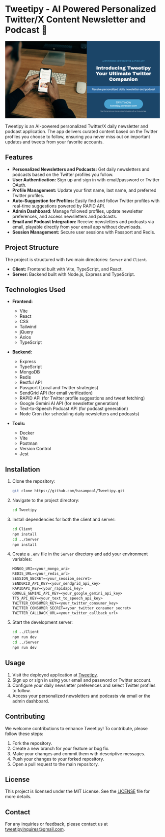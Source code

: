# Tweetipy - AI Powered Personalized Twitter/X Content Newsletter and Podcast 💭

![Tweetipy Banner](Client/public/banner.png)

Tweetipy is an AI-powered personalized Twitter/X daily newsletter and podcast application. The app delivers curated content based on the Twitter profiles you choose to follow, ensuring you never miss out on important updates and tweets from your favorite accounts.

## Features

- **Personalized Newsletters and Podcasts:** Get daily newsletters and podcasts based on the Twitter profiles you follow.
- **User Authentication:** Sign up and sign in with email/password or Twitter OAuth.
- **Profile Management:** Update your first name, last name, and preferred Twitter profiles.
- **Auto-Suggestion for Profiles:** Easily find and follow Twitter profiles with real-time suggestions powered by RAPID API.
- **Admin Dashboard:** Manage followed profiles, update newsletter preferences, and access newsletters and podcasts.
- **Email and Podcast Integration:** Receive newsletters and podcasts via email, playable directly from your email app without downloads.
- **Session Management:** Secure user sessions with Passport and Redis.

## Project Structure

The project is structured with two main directories: `Server` and `Client`.

- **Client:** Frontend built with Vite, TypeScript, and React.
- **Server:** Backend built with Node.js, Express and TypeScript.

## Technologies Used

- **Frontend:**
  - Vite
  - React
  - CSS
  - Tailwind
  - jQuery
  - Axios
  - TypeScript

- **Backend:**
  - Express
  - TypeScript
  - MongoDB
  - Redis
  - Restful API
  - Passport (Local and Twitter strategies)
  - SendGrid API (for email verification)
  - RAPID API (for Twitter profile suggestions and tweet fetching)
  - Google Gemini AI API (for newsletter generation)
  - Text-to-Speech Podcast API (for podcast generation)
  - Node Cron (for scheduling daily newsletters and podcasts)

- **Tools:**
  - Docker
  - Vite
  - Postman
  - Version Control
  - Jest

## Installation

1. Clone the repository:

   ```bash
   git clone https://github.com/hasanpeal/Tweetipy.git
   ```

2. Navigate to the project directory:

   ```bash
   cd Tweetipy
   ```

3. Install dependencies for both the client and server:

   ```bash
   cd Client
   npm install
   cd ../Server
   npm install
   ```

4. Create a `.env` file in the `Server` directory and add your environment variables:

   ```env
   MONGO_URI=<your_mongo_uri>
   REDIS_URL=<your_redis_url>
   SESSION_SECRET=<your_session_secret>
   SENDGRID_API_KEY=<your_sendgrid_api_key>
   RAPIDAPI_KEY=<your_rapidapi_key>
   GOOGLE_GEMINI_API_KEY=<your_google_gemini_api_key>
   TTS_API_KEY=<your_text_to_speech_api_key>
   TWITTER_CONSUMER_KEY=<your_twitter_consumer_key>
   TWITTER_CONSUMER_SECRET=<your_twitter_consumer_secret>
   TWITTER_CALLBACK_URL=<your_twitter_callback_url>
   ```

5. Start the development server:

   ```bash
   cd ../Client
   npm run dev
   cd ../Server
   npm run dev
   ```

## Usage

1. Visit the deployed application at [Tweetipy](https://tweetipy.onrender.com).
2. Sign up or sign in using your email and password or Twitter account.
3. Configure your daily newsletter preferences and select Twitter profiles to follow.
4. Access your personalized newsletters and podcasts via email or the admin dashboard.

## Contributing

We welcome contributions to enhance Tweetipy! To contribute, please follow these steps:

1. Fork the repository.
2. Create a new branch for your feature or bug fix.
3. Make your changes and commit them with descriptive messages.
4. Push your changes to your forked repository.
5. Open a pull request to the main repository.

## License

This project is licensed under the MIT License. See the [LICENSE](LICENSE) file for more details.

## Contact

For any inquiries or feedback, please contact us at [tweetipyinquires@gmail.com](mailto:tweetipyinquires).
